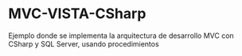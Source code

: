 # MVC-VISTA-CSharp
Ejemplo donde se implementa la arquitectura de desarrollo MVC con CSharp y SQL Server, usando procedimientos
